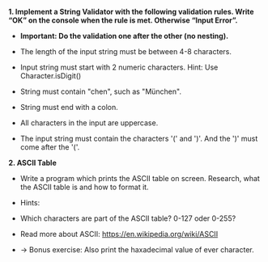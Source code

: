 **1. Implement a String Validator with the following validation rules. Write “OK” on the console when the rule is met. Otherwise “Input Error”.**

* **Important: Do the validation one after the other (no nesting).**

* The length of the input string must be between 4-8 characters.
* Input string must start with 2 numeric characters. Hint: Use Character.isDigit()
* String must contain "chen", such as "München".
* String must end with a colon.
* All characters in the input are uppercase.
* The input string must contain the characters '(' and ')'. And the ')' must come after the '('.
  

**2. ASCII Table**

* Write a program which prints the ASCII table on screen. Research, what the ASCII table is and how to format it.

* Hints:
* Which characters are part of the ASCII table? 0-127 oder 0-255?
* Read more about ASCII: https://en.wikipedia.org/wiki/ASCII

* -> Bonus exercise: Also print the haxadecimal value of ever character.